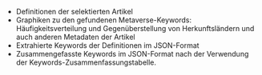 - Definitionen der selektierten Artikel
- Graphiken zu den gefundenen Metaverse-Keywords: Häufigkeitsverteilung und Gegenüberstellung von Herkunftsländern und auch anderen Metadaten der Artikel
- Extrahierte Keywords der Definitionen im JSON-Format
- Zusammengefasste Keywords im JSON-Format nach der Verwendung der Keywords-Zusammenfassungstabelle.
